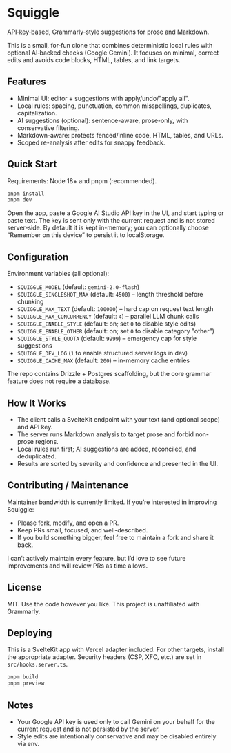 # Squiggle

API‑key‑based, Grammarly‑style suggestions for prose and Markdown.

This is a small, for‑fun clone that combines deterministic local rules with optional AI‑backed checks (Google Gemini). It focuses on minimal, correct edits and avoids code blocks, HTML, tables, and link targets.

## Features

- Minimal UI: editor + suggestions with apply/undo/"apply all".
- Local rules: spacing, punctuation, common misspellings, duplicates, capitalization.
- AI suggestions (optional): sentence-aware, prose-only, with conservative filtering.
- Markdown-aware: protects fenced/inline code, HTML, tables, and URLs.
- Scoped re-analysis after edits for snappy feedback.

## Quick Start

Requirements: Node 18+ and pnpm (recommended).

```sh
pnpm install
pnpm dev
```

Open the app, paste a Google AI Studio API key in the UI, and start typing or paste text. The key is sent only with the current request and is not stored server-side. By default it is kept in-memory; you can optionally choose “Remember on this device” to persist it to localStorage.

## Configuration

Environment variables (all optional):

- `SQUIGGLE_MODEL` (default: `gemini-2.0-flash`)
- `SQUIGGLE_SINGLESHOT_MAX` (default: `4500`) – length threshold before chunking
- `SQUIGGLE_MAX_TEXT` (default: `100000`) – hard cap on request text length
- `SQUIGGLE_MAX_CONCURRENCY` (default: `4`) – parallel LLM chunk calls
- `SQUIGGLE_ENABLE_STYLE` (default: on; set `0` to disable style edits)
- `SQUIGGLE_ENABLE_OTHER` (default: on; set `0` to disable category "other")
- `SQUIGGLE_STYLE_QUOTA` (default: `9999`) – emergency cap for style suggestions
- `SQUIGGLE_DEV_LOG` (`1` to enable structured server logs in dev)
- `SQUIGGLE_CACHE_MAX` (default: `200`) – in-memory cache entries

The repo contains Drizzle + Postgres scaffolding, but the core grammar feature does not require a database.

## How It Works

- The client calls a SvelteKit endpoint with your text (and optional scope) and API key.
- The server runs Markdown analysis to target prose and forbid non-prose regions.
- Local rules run first; AI suggestions are added, reconciled, and deduplicated.
- Results are sorted by severity and confidence and presented in the UI.

## Contributing / Maintenance

Maintainer bandwidth is currently limited. If you’re interested in improving Squiggle:

- Please fork, modify, and open a PR.
- Keep PRs small, focused, and well-described.
- If you build something bigger, feel free to maintain a fork and share it back.

I can’t actively maintain every feature, but I’d love to see future improvements and will review PRs as time allows.

## License

MIT. Use the code however you like. This project is unaffiliated with Grammarly.

## Deploying

This is a SvelteKit app with Vercel adapter included. For other targets, install the appropriate adapter. Security headers (CSP, XFO, etc.) are set in `src/hooks.server.ts`.

```sh
pnpm build
pnpm preview
```

## Notes

- Your Google API key is used only to call Gemini on your behalf for the current request and is not persisted by the server.
- Style edits are intentionally conservative and may be disabled entirely via env.
